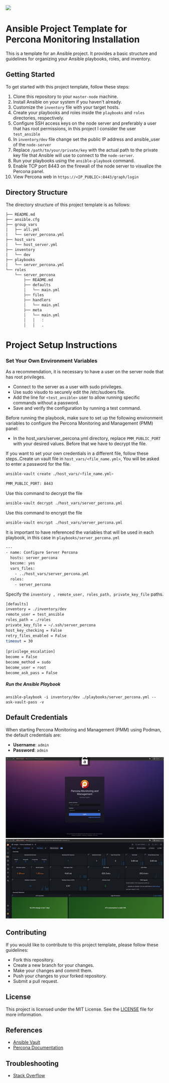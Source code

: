 <img src="https://skillicons.dev/icons?i=ansible"/>

# Ansible Project Template for Percona Monitoring Installation 

This is a template for an Ansible project. It provides a basic structure and guidelines for organizing your Ansible playbooks, roles, and inventory.

## Getting Started 

To get started with this project template, follow these steps:

1. Clone this repository to your  `master-node` machine.
2. Install Ansible on your system if you haven't already.
3. Customize the `inventory` file with your target hosts.
4. Create your playbooks and roles inside the `playbooks` and `roles` directories, respectively.
5. Configure SSH access keys on the node server and preferably a user that has root permissions, in this project I consider the user `test_ansible`
6. In `inventory/dev` file change set the public IP address and ansible_user of the `node-server`
7. Replace `/path/to/your/private/key` with the actual path to the private key file that Ansible will use to connect to the `node-server`.
8. Run your playbooks using the `ansible-playbook` command.
9. Enable TCP port 8443 on the firewall of the node server to visualize the Percona panel.
10. View Percona  web in `https://<IP_PUBLIC>:8443/graph/login`

## Directory Structure

The directory structure of this project template is as follows:

```
├── README.md
├── ansible.cfg
├── group_vars
│   ├── all.yml
│   └── server_percona.yml
├── host_vars
│   └── host_server.yml
├── inventory
│   └── dev
├── playbooks
│   └── server_percona.yml
└── roles
    └── server_percona
        ├── README.md
        ├── defaults
        │   └── main.yml
        ├── files
        ├── handlers
        │   └── main.yml
        ├── meta
        │   └── main.yml
        │   │   :
        │   │   .
```

# Project Setup Instructions

### Set Your Own Environment Variables

As a recommendation, it is necessary to have a user on the server node that has root privileges.

- Connect to the server as a user with sudo privileges.
- Use sudo visudo to securely edit the /etc/sudoers file.
- Add the line for `<test_ansible>` user to allow running specific commands without a password.
- Save and verify the configuration by running a test command.

Before running the playbook, make sure to set up the following environment variables to configure the Percona Monitoring and Management (PMM) panel:

- In the host_vars/server_percona.yml directory, replace `PMM_PUBLIC_PORT` with your desired values. Before that we have to decrypt the file. 

If you want to set your own credentials in a different file, follow these steps..Create  un vault file in `host_vars/<file_name.yml>`, You will be asked to enter a password for the file.
```bash
ansible-vault create ./host_vars/<file_name.yml>
```

```bash
PMM_PUBLIC_PORT: 8443
```
Use this command to decrypt the file

```bash
ansible-vault decrypt ./host_vars/server_percona.yml
```
Use this command to encrypt the file
```bash
ansible-vault encrypt ./host_vars/server_percona.yml
```

It is important to have referenced the variables that will be used in each playbook, in this case in `playbooks/server_percona.yml` 


```bash 
---
- name: Configure Server Percona
  hosts: server_percona
  become: yes
  vars_files:
    - ../host_vars/server_percona.yml
  roles:
    - server_percona
```
Specify the `inventory , remote_user, roles_path, private_key_file` paths.

```bash
[defaults]
inventory = ./inventory/dev
remote_user = test_ansible
roles_path = ./roles
private_key_file = ~/.ssh/server_percona
host_key_checking = False
retry_files_enabled = False
timeout = 30

[privilege_escalation]
become = False
become_method = sudo
become_user = root
become_ask_pass = False
```



##### Run the Ansible Playbook
```
ansible-playbook -i inventory/dev ./playbooks/server_percona.yml --ask-vault-pass -v
```


## Default Credentials

When starting Percona Monitoring and Management (PMM) using Podman, the default credentials are:

- **Username**: `admin`
- **Password**: `admin`



![Login ](asset/images/login_percona.jpeg)
![Dashboard ](asset/images/dashboard_pecona.jpeg)


## Contributing

If you would like to contribute to this project template, please follow these guidelines:

- Fork this repository.
- Create a new branch for your changes.
- Make your changes and commit them.
- Push your changes to your forked repository.
- Submit a pull request.



## License

This project is licensed under the MIT License. See the [LICENSE](LICENSE) file for more information.


## References 

- [Ansible Vault ](https://docs.ansible.com/ansible/2.8/user_guide/vault.html)
- [Percona Documentation](https://docs.percona.com/)

## Troubleshooting
- [Stack Overflow](https://stackoverflow.com/questions/25582740/missing-sudo-password-in-ansible)